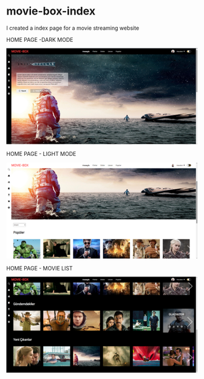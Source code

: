# movie-box-index
I created a index page for a movie streaming website

HOME PAGE -DARK MODE

![The San Juan Mountains are beautiful!](/assets/img/screen2.png "San Juan Mountains")

HOME PAGE - LIGHT MODE

![The San Juan Mountains are beautiful!](/assets/img/screen3.png "San Juan Mountains")

HOME PAGE - MOVIE LIST

![The San Juan Mountains are beautiful!](/assets/img/screen1.png "San Juan Mountains")
